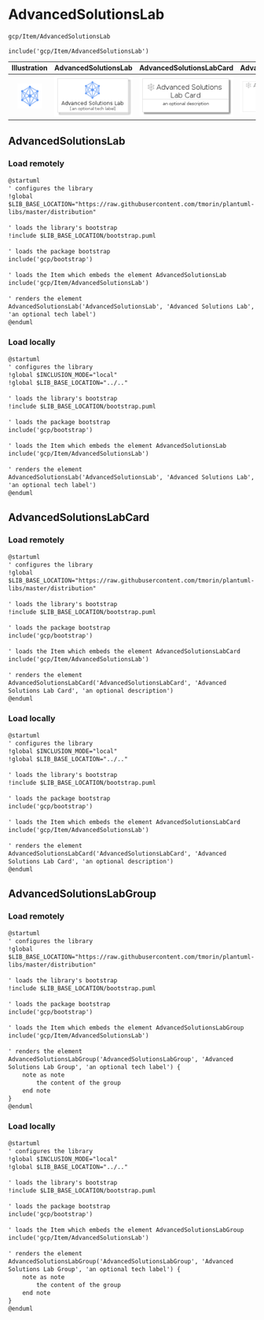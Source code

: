 # AdvancedSolutionsLab


```text
gcp/Item/AdvancedSolutionsLab
```

```text
include('gcp/Item/AdvancedSolutionsLab')
```



| Illustration | AdvancedSolutionsLab | AdvancedSolutionsLabCard | AdvancedSolutionsLabGroup |
| :---: | :---: | :---: | :---: |
| ![illustration for Illustration](../../gcp/Item/AdvancedSolutionsLab.png) | ![illustration for AdvancedSolutionsLab](../../gcp/Item/AdvancedSolutionsLab.Local.png) | ![illustration for AdvancedSolutionsLabCard](../../gcp/Item/AdvancedSolutionsLabCard.Local.png) | ![illustration for AdvancedSolutionsLabGroup](../../gcp/Item/AdvancedSolutionsLabGroup.Local.png) |




## AdvancedSolutionsLab

### Load remotely
```plantuml
@startuml
' configures the library
!global $LIB_BASE_LOCATION="https://raw.githubusercontent.com/tmorin/plantuml-libs/master/distribution"

' loads the library's bootstrap
!include $LIB_BASE_LOCATION/bootstrap.puml

' loads the package bootstrap
include('gcp/bootstrap')

' loads the Item which embeds the element AdvancedSolutionsLab
include('gcp/Item/AdvancedSolutionsLab')

' renders the element
AdvancedSolutionsLab('AdvancedSolutionsLab', 'Advanced Solutions Lab', 'an optional tech label')
@enduml
```

### Load locally
```plantuml
@startuml
' configures the library
!global $INCLUSION_MODE="local"
!global $LIB_BASE_LOCATION="../.."

' loads the library's bootstrap
!include $LIB_BASE_LOCATION/bootstrap.puml

' loads the package bootstrap
include('gcp/bootstrap')

' loads the Item which embeds the element AdvancedSolutionsLab
include('gcp/Item/AdvancedSolutionsLab')

' renders the element
AdvancedSolutionsLab('AdvancedSolutionsLab', 'Advanced Solutions Lab', 'an optional tech label')
@enduml
```

## AdvancedSolutionsLabCard

### Load remotely
```plantuml
@startuml
' configures the library
!global $LIB_BASE_LOCATION="https://raw.githubusercontent.com/tmorin/plantuml-libs/master/distribution"

' loads the library's bootstrap
!include $LIB_BASE_LOCATION/bootstrap.puml

' loads the package bootstrap
include('gcp/bootstrap')

' loads the Item which embeds the element AdvancedSolutionsLabCard
include('gcp/Item/AdvancedSolutionsLab')

' renders the element
AdvancedSolutionsLabCard('AdvancedSolutionsLabCard', 'Advanced Solutions Lab Card', 'an optional description')
@enduml
```

### Load locally
```plantuml
@startuml
' configures the library
!global $INCLUSION_MODE="local"
!global $LIB_BASE_LOCATION="../.."

' loads the library's bootstrap
!include $LIB_BASE_LOCATION/bootstrap.puml

' loads the package bootstrap
include('gcp/bootstrap')

' loads the Item which embeds the element AdvancedSolutionsLabCard
include('gcp/Item/AdvancedSolutionsLab')

' renders the element
AdvancedSolutionsLabCard('AdvancedSolutionsLabCard', 'Advanced Solutions Lab Card', 'an optional description')
@enduml
```

## AdvancedSolutionsLabGroup

### Load remotely
```plantuml
@startuml
' configures the library
!global $LIB_BASE_LOCATION="https://raw.githubusercontent.com/tmorin/plantuml-libs/master/distribution"

' loads the library's bootstrap
!include $LIB_BASE_LOCATION/bootstrap.puml

' loads the package bootstrap
include('gcp/bootstrap')

' loads the Item which embeds the element AdvancedSolutionsLabGroup
include('gcp/Item/AdvancedSolutionsLab')

' renders the element
AdvancedSolutionsLabGroup('AdvancedSolutionsLabGroup', 'Advanced Solutions Lab Group', 'an optional tech label') {
    note as note
        the content of the group
    end note
}
@enduml
```

### Load locally
```plantuml
@startuml
' configures the library
!global $INCLUSION_MODE="local"
!global $LIB_BASE_LOCATION="../.."

' loads the library's bootstrap
!include $LIB_BASE_LOCATION/bootstrap.puml

' loads the package bootstrap
include('gcp/bootstrap')

' loads the Item which embeds the element AdvancedSolutionsLabGroup
include('gcp/Item/AdvancedSolutionsLab')

' renders the element
AdvancedSolutionsLabGroup('AdvancedSolutionsLabGroup', 'Advanced Solutions Lab Group', 'an optional tech label') {
    note as note
        the content of the group
    end note
}
@enduml
```

